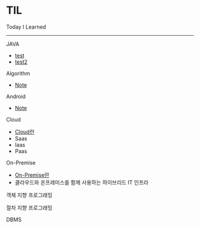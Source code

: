 # TIL
Today I Learned
***
JAVA   
* [test](https://github.com/blue00419/TIL/blob/main/Java/test.md)
* [test2](https://github.com/blue00419/TIL/blob/main/test)

Algorithm
* [Note](https://github.com/blue00419/TIL/blob/main/algorithm/note)

Android
* [Note](https://github.com/blue00419/TIL/blob/main/android/note)

Cloud
* [Cloud란](https://github.com/blue00419/TIL/blob/main/Cloud/Cloud.md)
* Saas
* Iaas
* Paas

On-Premise
* [On-Premise란](https://github.com/blue00419/TIL/blob/main/On-Premise/On-Premise)
* 클라우드와 온프레미스를 함께 사용하는 하이브리드 IT 인프라

객체 지향 프로그래밍

절차 지향 프로그래밍

DBMS
